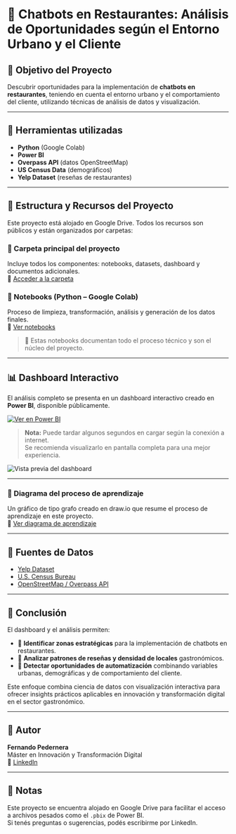 # 🤖 Chatbots en Restaurantes: Análisis de Oportunidades según el Entorno Urbano y el Cliente

## 🎯 Objetivo del Proyecto

Descubrir oportunidades para la implementación de **chatbots en restaurantes**, teniendo en cuenta el entorno urbano y el comportamiento del cliente, utilizando técnicas de análisis de datos y visualización.

---

## 🧰 Herramientas utilizadas

- **Python** (Google Colab)  
- **Power BI**  
- **Overpass API** (datos OpenStreetMap)  
- **US Census Data** (demográficos)  
- **Yelp Dataset** (reseñas de restaurantes)  

---

## 📁 Estructura y Recursos del Proyecto

Este proyecto está alojado en Google Drive. Todos los recursos son públicos y están organizados por carpetas:

### 📂 Carpeta principal del proyecto  
Incluye todos los componentes: notebooks, datasets, dashboard y documentos adicionales.  
🔗 [Acceder a la carpeta](https://drive.google.com/drive/folders/12OIwV54gKqwl0oUD_X-NncqZk6pFEqEJ?usp=drive_link)

### 📒 Notebooks (Python – Google Colab)  
Proceso de limpieza, transformación, análisis y generación de los datos finales.  
🔗 [Ver notebooks](https://drive.google.com/drive/folders/1RrP6TVd5mZjuHwTnf_rK1NII4UlRfNLd?usp=drive_link)  
> 📌 Estas notebooks documentan todo el proceso técnico y son el núcleo del proyecto.

---

## 📊 Dashboard Interactivo

El análisis completo se presenta en un dashboard interactivo creado en **Power BI**, disponible públicamente.

[![Ver en Power BI](https://app.powerbi.com/view?r=eyJrIjoiNjc5NWQ0YzMtMGI3OC00ZmVkLTg4OGMtMjQ0Zjc0NTVkOTM0IiwidCI6ImFlYzc2MmU0LTNkNTQtNDk1ZS1hOGZlLTQyODdkY2U2ZmU2OSIsImMiOjh9)](https://app.powerbi.com/view?r=eyJrIjoiNjc5NWQ0YzMtMGI3OC00ZmVkLTg4OGMtMjQ0Zjc0NTVkOTM0IiwidCI6ImFlYzc2MmU0LTNkNTQtNDk1ZS1hOGZlLTQyODdkY2U2ZmU2OSIsImMiOjh9)

> **Nota:** Puede tardar algunos segundos en cargar según la conexión a internet.  
> Se recomienda visualizarlo en pantalla completa para una mejor experiencia.

![Vista previa del dashboard](images/dashboard_preview.png)

---

### 🧠 Diagrama del proceso de aprendizaje  
Un gráfico de tipo grafo creado en draw.io que resume el proceso de aprendizaje en este proyecto.  
🔗 [Ver diagrama de aprendizaje](https://drive.google.com/drive/folders/1UuC3y8o-AUufpjJK5bjSS2lUMZ4fmfCs?usp=drive_link)

---

## 📌 Fuentes de Datos

- [Yelp Dataset](https://www.yelp.com/dataset)  
- [U.S. Census Bureau](https://www.census.gov/data.html)  
- [OpenStreetMap / Overpass API](https://overpass-turbo.eu/)  

---

## 🧩 Conclusión

El dashboard y el análisis permiten:

- 📍 **Identificar zonas estratégicas** para la implementación de chatbots en restaurantes.  
- 💬 **Analizar patrones de reseñas y densidad de locales** gastronómicos.  
- 🌆 **Detectar oportunidades de automatización** combinando variables urbanas, demográficas y de comportamiento del cliente.  

Este enfoque combina ciencia de datos con visualización interactiva para ofrecer insights prácticos aplicables en innovación y transformación digital en el sector gastronómico.

---

## 👤 Autor

**Fernando Pedernera**  
Máster en Innovación y Transformación Digital  
🔗 [LinkedIn](https://www.linkedin.com/in/fgpedernera/)

---

## 📌 Notas

Este proyecto se encuentra alojado en Google Drive para facilitar el acceso a archivos pesados como el `.pbix` de Power BI.  
Si tenés preguntas o sugerencias, podés escribirme por LinkedIn.


